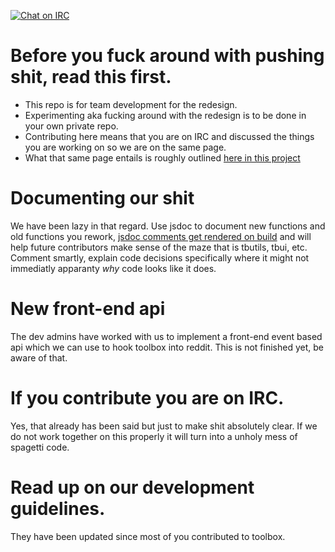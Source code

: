 [![Chat on IRC](https://img.shields.io/badge/irc-%23toolbox-blue.svg)](http://webchat.snoonet.org/#toolbox)

Before you fuck around with pushing shit, read this first.
========================

- This repo is for team development for the redesign.
- Experimenting aka fucking around with the redesign is to be done in your own private repo. 
- Contributing here means that you are on IRC and discussed the things you are working on so we are on the same page. 
- What that same page entails is roughly outlined [here in this project](https://github.com/creesch/reddit-moderator-toolbox/projects/2)

Documenting our shit
====================
We have been lazy in that regard. Use jsdoc to document new functions and old functions you rework, [jsdoc comments get rendered on build](http://www.creesch.com/tb/docs/) and will help future contributors make sense of the maze that is tbutils, tbui, etc. Comment smartly, explain code decisions specifically where it might not immediatly apparanty *why* code looks like it does. 


New front-end api
====================
The dev admins have worked with us to implement a front-end event based api which we can use to hook toolbox into reddit. This is not finished yet, be aware of that.

If you contribute you are on IRC.
====================

Yes, that already has been said but just to make shit absolutely clear. If we do not work together on this properly it will turn into a unholy mess of spagetti code. 

Read up on our development guidelines. 
====================

They have been updated since most of you contributed to toolbox. 
